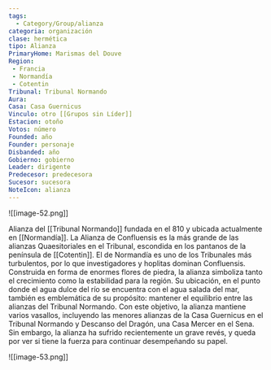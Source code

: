 ```yaml
---
tags:
  - Category/Group/alianza
categoria: organización
clase: hermética
tipo: Alianza
PrimaryHome: Marismas del Douve
Region:
 - Francia
 - Normandía 
 - Cotentin
Tribunal: Tribunal Normando 
Aura: 
Casa: Casa Guernicus 
Vinculo: otro [[Grupos sin Líder]]
Estacion: otoño 
Votos: número
Founded: año
Founder: personaje
Disbanded: año
Gobierno: gobierno
Leader: dirigente
Predecesor: predecesora
Sucesor: sucesora
NoteIcon: alianza
---
```

![[image-52.png]]

Alianza del  [[Tribunal Normando]]  fundada en el 810 y ubicada actualmente en [[Normandía]].   La Alianza de Confluensis es la más grande de las alianzas Quaesitoriales en el Tribunal, escondida en los pantanos de la península de [[Cotentin]]. El de Normandía es uno de los Tribunales más turbulentos, por lo que investigadores y hoplitas dominan Confluensis. Construida en forma de enormes flores de piedra, la alianza simboliza tanto el crecimiento como la estabilidad para la región. Su ubicación, en el punto donde el agua dulce del río se encuentra con el agua salada del mar, también es emblemática de su propósito: mantener el equilibrio entre las alianzas del Tribunal Normando. Con este objetivo, la alianza mantiene varios vasallos, incluyendo las menores alianzas de la Casa Guernicus en el Tribunal Normando y Descanso del Dragón, una Casa Mercer en el Sena. Sin embargo, la alianza ha sufrido recientemente un grave revés, y queda por ver si tiene la fuerza para continuar desempeñando su papel.

![[image-53.png]]